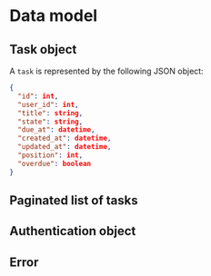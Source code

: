 # Data model

## Task object

A `task` is represented by the following JSON object:

```json
{
  "id": int,
  "user_id": int,
  "title": string,
  "state": string,
  "due_at": datetime,
  "created_at": datetime,
  "updated_at": datetime,
  "position": int,
  "overdue": boolean
}
```

## Paginated list of tasks

## Authentication object

## Error
